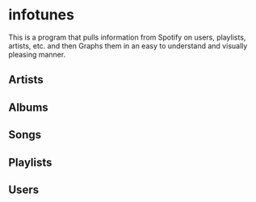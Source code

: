 # infotunes
This is a program that pulls information from Spotify on users, playlists, artists, etc. and then Graphs them in an easy to understand and visually pleasing manner. 

## Artists

## Albums

## Songs

## Playlists

## Users
